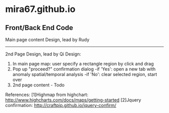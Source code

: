# mira67.github.io
Front/Back End Code 
---------------------------------------
Main page content Design, lead by Rudy


---------------------------------------
2nd Page Design, lead by Qi
Design:
1. In main page map: user specify a rectangle region by click and drag
2. Pop up "proceed?" confirmation dialog
  -if 'Yes': open a new tab with anomaly spatial/temporal analysis
  -if 'No': clear selected region, start over
3. 2nd page content - Todo

References:
[1]Highmap from highchart: http://www.highcharts.com/docs/maps/getting-started
[2]Jquery confirmation: http://craftpip.github.io/jquery-confirm/


